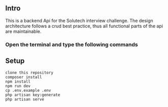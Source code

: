 ## Intro

<p>
This is a backend Api for the Solutech interview challenge.
The design architecture  follows a crud best practice, thus all functional parts of the api are maintainable.
</p>


### Open the terminal and type the following commands
## Setup
<pre>
<code>clone this repository</code>
<code>composer install</code>
<code>npm install</code>
<code>npm run dev</code>
<code>cp .env.example .env</code>
<code>php artisan key:generate</code>
<code>php artisan serve</code>
</pre>

